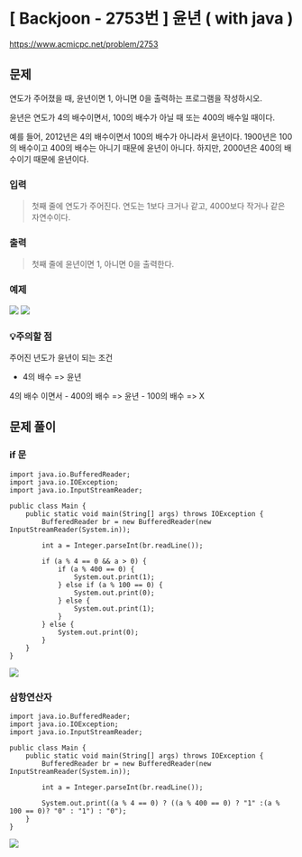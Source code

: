 # \[ Backjoon - 2753번 \] 윤년 ( with java )
https://www.acmicpc.net/problem/2753
## 문제
연도가 주어졌을 때, 윤년이면 1, 아니면 0을 출력하는 프로그램을 작성하시오.

윤년은 연도가 4의 배수이면서, 100의 배수가 아닐 때 또는 400의 배수일 때이다.

예를 들어, 2012년은 4의 배수이면서 100의 배수가 아니라서 윤년이다. 1900년은 100의 배수이고 400의 배수는 아니기 때문에 윤년이 아니다. 하지만, 2000년은 400의 배수이기 때문에 윤년이다.


### 입력 
>
> 첫째 줄에 연도가 주어진다. 연도는 1보다 크거나 같고, 4000보다 작거나 같은 자연수이다.
>
### 출력 
> 
> 첫째 줄에 윤년이면 1, 아니면 0을 출력한다.
> 

### 예제
![](https://i.imgur.com/OJ0SmRH.png)  ![](https://i.imgur.com/G12Sjo1.png)

### 💡주의할 점 
주어진 년도가 윤년이 되는 조건

- 4의 배수 => 윤년

4의 배수 이면서
	- 400의 배수 => 윤년
	- 100의 배수 => X

## 문제 풀이
### if 문
```
import java.io.BufferedReader;  
import java.io.IOException;  
import java.io.InputStreamReader;  
  
public class Main {  
    public static void main(String[] args) throws IOException {  
        BufferedReader br = new BufferedReader(new InputStreamReader(System.in));  
  
        int a = Integer.parseInt(br.readLine());  
  
        if (a % 4 == 0 && a > 0) {  
            if (a % 400 == 0) {  
                System.out.print(1);  
            } else if (a % 100 == 0) {  
                System.out.print(0);  
            } else {  
                System.out.print(1);  
            }  
        } else {  
            System.out.print(0);  
        }  
    }  
}
```

![](https://i.imgur.com/4BmthFs.png)

### 삼항연산자
```
import java.io.BufferedReader;  
import java.io.IOException;  
import java.io.InputStreamReader;  
  
public class Main {  
    public static void main(String[] args) throws IOException {  
        BufferedReader br = new BufferedReader(new InputStreamReader(System.in));  
  
        int a = Integer.parseInt(br.readLine());  
  
        System.out.print((a % 4 == 0) ? ((a % 400 == 0) ? "1" :(a % 100 == 0)? "0" : "1") : "0");
    }  
}
```

![](https://i.imgur.com/F5M4Ai7.png)

